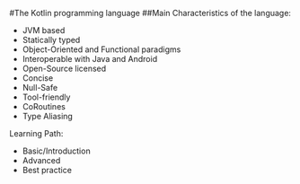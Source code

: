 #The Kotlin programming language
##Main Characteristics of the language:
 - JVM based
 - Statically typed
 - Object-Oriented and Functional paradigms
 - Interoperable with Java and Android
 - Open-Source licensed
 - Concise
 - Null-Safe
 - Tool-friendly
 - CoRoutines
 - Type Aliasing
 
 
Learning Path:
 - Basic/Introduction
 - Advanced
 - Best practice 
  
 
 
   